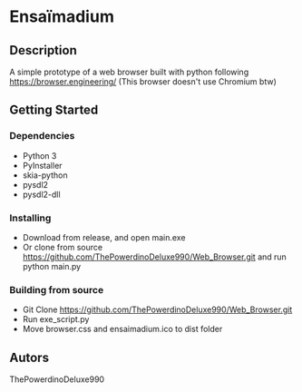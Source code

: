 # Ensaïmadium

## Description
A simple prototype of a web browser built with python following https://browser.engineering/
(This browser doesn't use Chromium btw)
## Getting Started
### Dependencies
* Python 3
* PyInstaller
* skia-python
* pysdl2 
* pysdl2-dll

### Installing

* Download from release, and open main.exe
* Or clone from source https://github.com/ThePowerdinoDeluxe990/Web_Browser.git and run python main.py

### Building from source
* Git Clone https://github.com/ThePowerdinoDeluxe990/Web_Browser.git
* Run exe_script.py
* Move browser.css and ensaimadium.ico to dist folder

## Autors
ThePowerdinoDeluxe990
